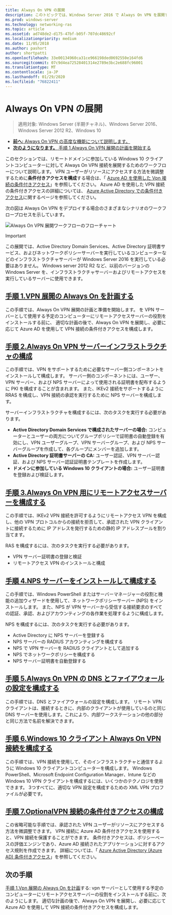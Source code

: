 ```yaml
---
title: Always On VPN の展開
description: このトピックでは、Windows Server 2016 で Always On VPN を展開するための詳細な手順について説明します。
ms.prod: windows-server
ms.technology: networking-ras
ms.topic: article
ms.assetid: ad748de2-d175-47bf-b05f-707dc48692cf
ms.localizationpriority: medium
ms.date: 11/05/2018
ms.author: pashort
author: shortpatti
ms.openlocfilehash: 33e00134960ca31ce966198ded0692550e164fd6
ms.sourcegitcommit: 07c9d4ea72528401314e2789e3bc2e688fc96001
ms.translationtype: MT
ms.contentlocale: ja-JP
ms.lasthandoff: 01/29/2020
ms.locfileid: "76822411"
---
```

# <a name="deploy-always-on-vpn"></a>Always On VPN の展開

>適用対象: Windows Server (半期チャネル)、Windows Server 2016、Windows Server 2012 R2、Windows 10

- [**前へ:** Always On VPN の高度な機能について説明します。](always-on-vpn-adv-options.md)
- [**次のようになります。** 手順 1.Always On VPN 展開の計画を開始する](always-on-vpn-deploy-planning.md)

このセクションでは、リモートドメインに参加している Windows 10 クライアントコンピューターに対して Always On VPN 接続を展開するためのワークフローについて説明します。 VPN ユーザーがリソースにアクセスする方法を微調整するために**条件付きアクセスを構成**する場合は、「 [Azure AD を使用した Vpn 接続の条件付きアクセス](../../ad-ca-vpn-connectivity-windows10.md)」を参照してください。 Azure AD を使用した VPN 接続の条件付きアクセスの詳細については、 [Azure Active Directory での条件付きアクセス](https://docs.microsoft.com/azure/active-directory/active-directory-conditional-access-azure-portal)に関するページを参照してください。 

次の図は Always On VPN をデプロイする場合のさまざまなシナリオのワークフロープロセスを示しています。

![Always On VPN 展開ワークフローのフローチャート](../../../../media/Always-On-Vpn/always-on-vpn-deployment-workflow-sm.png)

>[!IMPORTANT]
>この展開では、Active Directory Domain Services、Active Directory 証明書サービス、およびネットワークポリシーサーバーを実行しているコンピューターなどのインフラストラクチャサーバーが Windows Server 2016 を実行している必要はありません。 Windows server 2012 R2 など、以前のバージョンの Windows Server を、インフラストラクチャサーバーおよびリモートアクセスを実行しているサーバーに使用できます。

## <a name="step-1-plan-the-always-on-vpn-deploymentalways-on-vpn-deploy-planningmd"></a>[手順 1.VPN 展開の Always On を計画する](always-on-vpn-deploy-planning.md)

この手順では、Always On VPN 展開の計画と準備を開始します。 を VPN サーバーとして使用する予定のコンピューターにリモートアクセスサーバーの役割をインストールする前に、 適切な計画の後で、Always On VPN を展開し、必要に応じて Azure AD を使用して VPN 接続の条件付きアクセスを構成します。

## <a name="step-2-configure-the-always-on-vpn-server-infrastructurevpn-deploy-server-infrastructuremd"></a>[手順 2.Always On VPN サーバーインフラストラクチャの構成](vpn-deploy-server-infrastructure.md)

この手順では、VPN をサポートするために必要なサーバー側コンポーネントをインストールして構成します。 サーバー側のコンポーネントには、ユーザー、VPN サーバー、および NPS サーバーによって使用される証明書を配布するように PKI を構成することが含まれます。  また、IKEv2 接続をサポートするように RRAS を構成し、VPN 接続の承認を実行するために NPS サーバーを構成します。

サーバーインフラストラクチャを構成するには、次のタスクを実行する必要があります。

- **Active Directory Domain Services で構成されたサーバーの場合:** コンピューターとユーザーの両方についてグループポリシーで証明書の自動登録を有効にし、VPN ユーザーグループ、VPN サーバーグループ、および NPS サーバーグループを作成して、各グループにメンバーを追加します。
- **Active Directory 証明書サーバーの CA:** ユーザー認証、VPN サーバー認証、および NPS サーバー認証証明書テンプレートを作成します。
- **ドメインに参加している Windows 10 クライアントの場合:** ユーザー証明書を登録および検証します。

## <a name="step-3-configure-the-remote-access-server-for-always-on-vpnvpn-deploy-rasmd"></a>[手順 3.Always On VPN 用にリモートアクセスサーバーを構成する](vpn-deploy-ras.md)

この手順では、IKEv2 VPN 接続を許可するようにリモートアクセス VPN を構成し、他の VPN プロトコルからの接続を拒否して、承認された VPN クライアントに接続するために IP アドレスを発行するための静的 IP アドレスプールを割り当てます。

RAS を構成するには、次のタスクを実行する必要があります。

- VPN サーバー証明書の登録と検証
- リモートアクセス VPN のインストールと構成

## <a name="step-4-install-and-configure-the-nps-servervpn-deploy-npsmd"></a>[手順 4.NPS サーバーをインストールして構成する](vpn-deploy-nps.md)

この手順では、Windows PowerShell またはサーバーマネージャーの役割と機能の追加ウィザードを使用して、ネットワークポリシーサーバー (NPS) をインストールします。 また、NPS が VPN サーバーから受信する接続要求のすべての認証、承認、およびアカウンティングの各作業を処理するように構成します。

NPS を構成するには、次のタスクを実行する必要があります。

- Active Directory に NPS サーバーを登録する
- NPS サーバーの RADIUS アカウンティングを構成する
- NPS で VPN サーバーを RADIUS クライアントとして追加する
- NPS でネットワークポリシーを構成する
- NPS サーバー証明書を自動登録する

## <a name="step-5-configure-dns-and-firewall-settings-for-always-on-vpnvpn-deploy-dns-firewallmd"></a>[手順 5.Always On VPN の DNS とファイアウォールの設定を構成する](vpn-deploy-dns-firewall.md)

この手順では、DNS とファイアウォールの設定を構成します。 リモート VPN クライアントは、接続するときに、内部のクライアントが使用しているのと同じ DNS サーバーを使用します。これにより、内部ワークステーションの他の部分と同じ方法で名前を解決できます。 

## <a name="step-6-configure-windows-10-client-always-on-vpn-connectionsvpn-deploy-client-vpn-connectionsmd"></a>[手順 6.Windows 10 クライアント Always On VPN 接続を構成する](vpn-deploy-client-vpn-connections.md)

この手順では、VPN 接続を使用して、そのインフラストラクチャと通信するように Windows 10 クライアントコンピューターを構成します。 Windows PowerShell、Microsoft Endpoint Configuration Manager、Intune などの Windows 10 VPN クライアントを構成するには、いくつかのテクノロジを使用できます。 3つすべてに、適切な VPN 設定を構成するための XML VPN プロファイルが必要です。

## <a name="step-7-optional-configure-conditional-access-for-vpn-connectivityad-ca-vpn-connectivity-windows10md"></a>[手順 7.OptionalVPN 接続の条件付きアクセスの構成](../../ad-ca-vpn-connectivity-windows10.md)

この省略可能な手順では、承認された VPN ユーザーがリソースにアクセスする方法を微調整できます。 VPN 接続に Azure AD 条件付きアクセスを使用すると、VPN 接続を保護することができます。 条件付きアクセスは、ポリシーベースの評価エンジンであり、Azure AD 接続されたアプリケーションに対するアクセス規則を作成できます。 詳細については、「 [Azure Active Directory (Azure AD) 条件付きアクセス](https://docs.microsoft.com/azure/active-directory/active-directory-conditional-access-azure-portal)」を参照してください。

## <a name="next-step"></a>次の手順

[手順 1.Vpn 展開の Always On を計画](always-on-vpn-deploy-planning.md)する: vpn サーバーとして使用する予定のコンピューターにリモートアクセスサーバーの役割をインストールする前に、次のようにします。 適切な計画の後で、Always On VPN を展開し、必要に応じて Azure AD を使用して VPN 接続の条件付きアクセスを構成します。  
